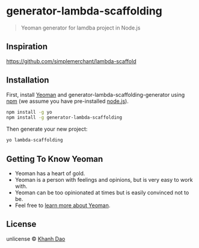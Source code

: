 # generator-lambda-scaffolding
> Yeoman generator for lamdba project in Node.js

## Inspiration
https://github.com/simplemerchant/lambda-scaffold

## Installation

First, install [Yeoman](http://yeoman.io) and generator-lambda-scaffolding-generator using [npm](https://www.npmjs.com/) (we assume you have pre-installed [node.js](https://nodejs.org/)).

```bash
npm install -g yo
npm install -g generator-lambda-scaffolding
```

Then generate your new project:

```bash
yo lambda-scaffolding
```

## Getting To Know Yeoman

 * Yeoman has a heart of gold.
 * Yeoman is a person with feelings and opinions, but is very easy to work with.
 * Yeoman can be too opinionated at times but is easily convinced not to be.
 * Feel free to [learn more about Yeoman](http://yeoman.io/).

## License

unlicense © [Khanh Dao]()


[npm-image]: https://badge.fury.io/js/generator-lambda-scaffolding-generator.svg
[npm-url]: https://npmjs.org/package/generator-lambda-scaffolding-generator
[travis-image]: https://travis-ci.org/totoro1988/generator-lambda-scaffolding-generator.svg?branch=master
[travis-url]: https://travis-ci.org/totoro1988/generator-lambda-scaffolding-generator
[daviddm-image]: https://david-dm.org/totoro1988/generator-lambda-scaffolding-generator.svg?theme=shields.io
[daviddm-url]: https://david-dm.org/totoro1988/generator-lambda-scaffolding-generator
[coveralls-image]: https://coveralls.io/repos/totoro1988/generator-lambda-scaffolding-generator/badge.svg
[coveralls-url]: https://coveralls.io/r/totoro1988/generator-lambda-scaffolding-generator
